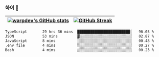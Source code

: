 
### 하이 👋
[![warpdev's GitHub stats](https://github-readme-stats.vercel.app/api?username=warpdev&show_icons=true&theme=vue-dark)](#) |[![GitHub Streak](https://github-readme-streak-stats.herokuapp.com/?user=warpdev&theme=dark)](#)
--- | --- |
<!--START_SECTION:waka-->

```txt
TypeScript       29 hrs 36 mins  ████████████████████████░   96.03 %
JSON             53 mins         ▓░░░░░░░░░░░░░░░░░░░░░░░░   02.87 %
JavaScript       8 mins          ░░░░░░░░░░░░░░░░░░░░░░░░░   00.48 %
.env file        4 mins          ░░░░░░░░░░░░░░░░░░░░░░░░░   00.27 %
Bash             4 mins          ░░░░░░░░░░░░░░░░░░░░░░░░░   00.23 %
```

<!--END_SECTION:waka-->

<!--
**warpdev/warpdev** is a ✨ _special_ ✨ repository because its `README.md` (this file) appears on your GitHub profile.

Here are some ideas to get you started:

- 🔭 I’m currently working on ...
- 🌱 I’m currently learning ...
- 👯 I’m looking to collaborate on ...
- 🤔 I’m looking for help with ...
- 💬 Ask me about ...
- 📫 How to reach me: ...
- 😄 Pronouns: ...
- ⚡ Fun fact: ...
-->

